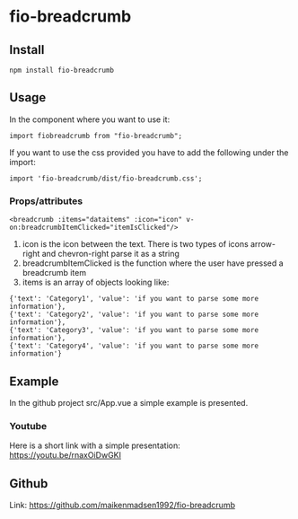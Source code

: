 # fio-breadcrumb

## Install
```
npm install fio-breadcrumb
```

## Usage
In the component where you want to use it:
```
import fiobreadcrumb from "fio-breadcrumb";
```
If you want to use the css provided you have to add the following under the import:
```
import 'fio-breadcrumb/dist/fio-breadcrumb.css';
```

### Props/attributes
```
<breadcrumb :items="dataitems" :icon="icon" v-on:breadcrumbItemClicked="itemIsClicked"/>
```

1. icon is the icon between the text. There is two types of icons arrow-right and chevron-right parse it as a string
2. breadcrumbItemClicked is the function where the user have pressed a breadcrumb item
3. items is an array of objects looking like:

```
{'text': 'Category1', 'value': 'if you want to parse some more information'},
{'text': 'Category2', 'value': 'if you want to parse some more information'},
{'text': 'Category3', 'value': 'if you want to parse some more information'},
{'text': 'Category4', 'value': 'if you want to parse some more information'}
```

## Example

In the github project src/App.vue a simple example is presented.

### Youtube

Here is a short link with a simple presentation: https://youtu.be/rnaxOiDwGKI


## Github

Link: https://github.com/maikenmadsen1992/fio-breadcrumb